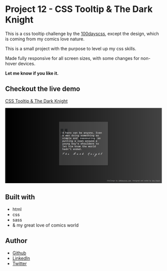 # Project 12 - CSS Tooltip & The Dark Knight

This is a css tooltip challenge by the [100dayscss](https://100dayscss.com/), except the design, which is coming from my comics love nature.

This is a small project with the purpose to level up my css skills.

Made fully responsive for all screen sizes, with some changes for non-hover devices.

**Let me know if you like it.**

## Checkout the live demo

[CSS Tooltip & The Dark Knight](https://peac-h.github.io/12_tooltip-the-dark-knight/)

![CSS Tooltip & The Dark Knight](https://raw.githubusercontent.com/Peac-h/12_tooltip-the-dark-knight/main/Screenshot.png)

## Built with

- html
- css
- sass
- & my great love of comics world

## Author

- [Github](https://github.com/Peac-h)
- [LinkedIn](https://www.linkedin.com/in/tamta-lomidze-b336b9266/)
- [Twitter](https://twitter.com/p6eac_h)
